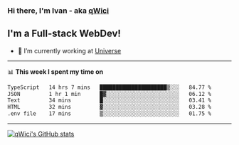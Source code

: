 ### Hi there, I'm Ivan - aka [qWici][website]

## I'm a Full-stack WebDev!
- 🔭 I’m currently working at [Universe][universe]

---

📊 **This week I spent my time on**
<!--START_SECTION:waka-->

```txt
TypeScript   14 hrs 7 mins   █████████████████████▒░░░   84.77 %
JSON         1 hr 1 min      █▓░░░░░░░░░░░░░░░░░░░░░░░   06.12 %
Text         34 mins         █░░░░░░░░░░░░░░░░░░░░░░░░   03.41 %
HTML         32 mins         ▓░░░░░░░░░░░░░░░░░░░░░░░░   03.28 %
.env file    17 mins         ▒░░░░░░░░░░░░░░░░░░░░░░░░   01.75 %
```

<!--END_SECTION:waka-->

---

[![qWici's GitHub stats](https://github-readme-stats.vercel.app/api?username=qWici)](https://github.com/qWici/github-readme-stats)

[website]: https://devkucher.com
[twitter]: https://twitter.com/KucherDev
[linkedin]: https://www.linkedin.com/in/ivankucher
[universe]: https://universeapps.limited
